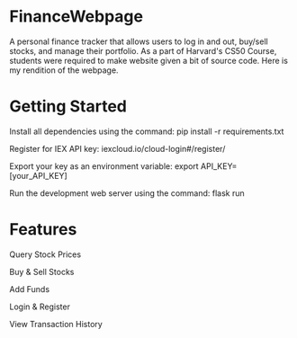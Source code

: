 # FinanceWebpage
A personal finance tracker that allows users to log in and out, buy/sell stocks, and manage their portfolio. As a part of Harvard's CS50 Course, students were required to make website given a bit of source code. Here is my rendition of the webpage. 

# Getting Started
Install all dependencies using the command: pip install -r requirements.txt

Register for IEX API key: iexcloud.io/cloud-login#/register/

Export your key as an environment variable: export API_KEY=[your_API_KEY]

Run the development web server using the command: flask run

# Features
Query Stock Prices

Buy & Sell Stocks

Add Funds

Login & Register

View Transaction History
